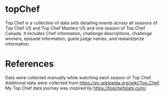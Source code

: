 # topChef
Top Chef is a collection of data sets detailing events across all seasons of Top Chef US and Top Chef Masters US and one season of Top Chef Canada. It includes Chef information, challenge descriptions, challenge winners, episode information, guest judge names, and reward/prize information. 

# References
Data were collected manually while watching each season of Top Chef. Additional data were collected from https://en.wikipedia.org/wiki/Top_Chef. My Top Chef data journey was inspired by https://topchefstats.com/. 
